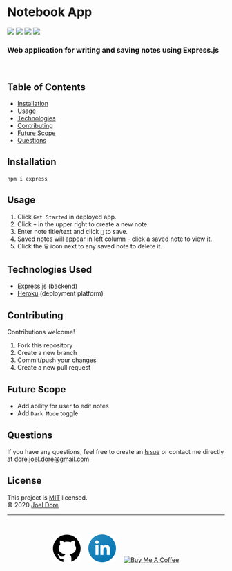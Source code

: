 # Notebook App
<div>
<img src='https://img.shields.io/github/license/joeldore/Notebook-App'>  
<img src='https://img.shields.io/github/repo-size/joeldore/Notebook-App'>  
<img src='https://img.shields.io/github/languages/top/joeldore/Notebook-App'>
<img src='https://img.shields.io/github/last-commit/joeldore/Notebook-App'>
</div>

### Web application for writing and saving notes using Express.js
<br>

## Table of Contents  
* [Installation](#Installation)  
* [Usage](#Usage)  
* [Technologies](#Technologies-Used)  
* [Contributing](#Contributing)  
* [Future Scope](#Future-Scope)  
* [Questions](#Questions)

## Installation
```
npm i express
```

## Usage
<!-- Currently deployed with [Heroku App](#) -->

1. Click `Get Started` in deployed app.
1. Click `+` in the upper right to create a new note.
1. Enter note title/text and click `💾` to save.
1. Saved notes will appear in left column - click a saved note to view it.
1. Click the `🗑️` icon next to any saved note to delete it.

<!-- ![Demo](./Assets/Images/demo.gif) -->

## Technologies Used
- [Express.js](https://expressjs.com/) (backend)
- [Heroku](https://www.heroku.com/) (deployment platform)

## Contributing
Contributions welcome!
1. Fork this repository  
2. Create a new branch  
3. Commit/push your changes  
4. Create a new pull request  

## Future Scope
-  Add ability for user to edit notes
- Add `Dark Mode` toggle

## Questions  
If you have any questions, feel free to create an [Issue](https://github.com/JoelDore/Notebook-App/issues) or contact me directly at dore.joel.dore@gmail.com

## License
This project is [MIT](https://github.com/JoelDore/Notebook-App/blob/main/LICENSE) licensed.  
© 2020 [Joel Dore](https://github.com/JoelDore)  

---
<br>

<div align="center">

[![github](images/github.svg)](https://github.com/JoelDore) 
[![linkedin](images/linkedin.svg)](https://www.linkedin.com/in/joeldore) 
<a href="https://www.buymeacoffee.com/JoelDore" target="_blank"><img src="https://cdn.buymeacoffee.com/buttons/v2/default-white.png" alt="Buy Me A Coffee" height="32"></a>

</div>